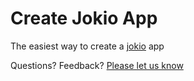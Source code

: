 # Create Jokio App

The easiest way to create a [jokio](https://github.com/jokio/jokio) app

Questions? Feedback? [Please let us know](https://github.com/segmentio/create-next-app/issues/new)
